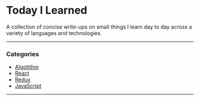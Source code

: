 # Today I Learned

A collection of concise write-ups on small things I learn day to day across a variety of languages and technologies.

---

### Categories

- [Algotithm](https://github.com/arisa-hirata/today-I-learned/tree/master/Algorithm)
- [React](https://github.com/arisa-hirata/today-I-learned/tree/master/react/react)
- [Redux](https://github.com/arisa-hirata/today-I-learned/tree/master/react/redux)
- [JavaScript](https://github.com/arisa-hirata/today-I-learned/tree/master/JavaScript)

---
